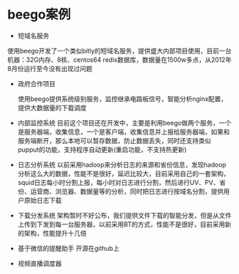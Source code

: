 # beego案例

- 短域名服务

 使用beego开发了一个类似bitly的短域名服务，提供盛大内部项目使用，目前一台机器：32G内存、8核、centos64
redis数据库，数据量在1500w多点，从2012年8月份运行至今没有出现过问题
- 政府合作项目

  使用beego提供系统级别服务，监控继承电路板信号，智能分析nginx配置，提供大数据量的下载调度

- 内部监控系统
目前这个项目还在开发中，主要是利用beego做两个服务，一个是服务器端，收集信息，一个是客户端，收集信息并上报给服务器端，如果和服务端断开，那么本地可以暂存数据，防止数据丢失，同时还支持类似pupput的功能，支持程序自动更新(重启功能，不支持热更新)

- 日志分析系统
以前采用hadoop来分析日志的来源和省份信息，发现hadoop分析这么大的数据，性能不是很好，延迟比较大，目前采用自己的一套架构，squid日志每小时分割上报，每小时对日志进行分割，然后进行UV、PV、省份、运营商、浏览器、数据量等的分析，同时把日志进行按域名分割，提供用户原始日志下载

- 下载分发系统
架构暂时不好公布，我们提供文件下载的智能分发，但是从文件上传到下发到每一台服务器，以前采用BT的方式，性能不是很好，目前采用新的架构，性能提升十几倍

- 基于微信的提醒助手
开源在github上

- 视频直播调度器
